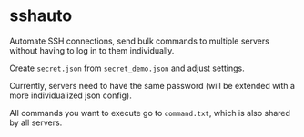 # sshauto
Automate SSH connections, send bulk commands to multiple servers without having to log in to them individually.

Create `secret.json` from `secret_demo.json` and adjust settings.

Currently, servers need to have the same password (will be extended with a more individualized json config).

All commands you want to execute go to `command.txt`, which is also shared by all servers.
